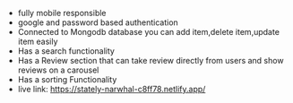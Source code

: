 * fully mobile responsible
* google and password based authentication 
* Connected to Mongodb database you can add item,delete item,update item easily
* Has a search functionality 
* Has a Review section that can take review directly from users and show reviews on a carousel
* Has a sorting Functionality 
* live link: https://stately-narwhal-c8ff78.netlify.app/
